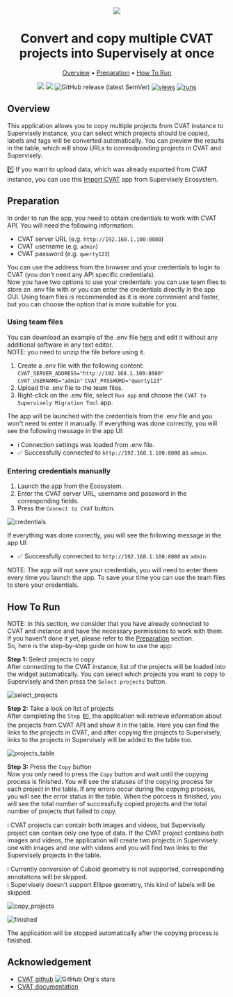 <div align="center" markdown>
<img src="https://github-production-user-asset-6210df.s3.amazonaws.com/118521851/271228440-cde1aca9-b535-42ae-b1db-e277b626d128.png"/>

# Convert and copy multiple CVAT projects into Supervisely at once

<p align="center">
  <a href="#Overview">Overview</a> •
  <a href="#Preparation">Preparation</a> •
  <a href="#How-To-Run">How To Run</a>
</p>

[![](https://img.shields.io/badge/supervisely-ecosystem-brightgreen)](https://ecosystem.supervise.ly/apps/supervisely-ecosystem/cvat-to-sly/migration_tool)
[![](https://img.shields.io/badge/slack-chat-green.svg?logo=slack)](https://supervise.ly/slack)
![GitHub release (latest SemVer)](https://img.shields.io/github/v/release/supervisely-ecosystem/cvat-to-sly/migration_tool)
[![views](https://app.supervise.ly/img/badges/views/supervisely-ecosystem/cvat-to-sly/migration_tool.png)](https://supervise.ly)
[![runs](https://app.supervise.ly/img/badges/runs/supervisely-ecosystem/cvat-to-sly/migration_tool.png)](https://supervise.ly)

</div>

## Overview

This application allows you to copy multiple projects from CVAT instance to Supervisely instance, you can select which projects should be copied, labels and tags will be converted automatically. You can preview the results in the table, which will show URLs to corresdponding projects in CVAT and Supervisely.<br>

\*️⃣ If you want to upload data, which was already exported from CVAT instance, you can use this [Import CVAT](https://ecosystem.supervisely.com/apps/cvat-to-sly/import_cvat) app from Supervisely Ecosystem.<br>

## Preparation

In order to run the app, you need to obtain credentials to work with CVAT API. You will need the following information:

- CVAT server URL (e.g. `http://192.168.1.100:8080`)
- CVAT username (e.g. `admin`)
- CVAT password (e.g. `qwerty123`)

You can use the address from the browser and your credentials to login to CVAT (you don't need any API specific credentials).<br>
Now you have two options to use your credentials: you can use team files to store an .env file with or you can enter the credentials directly in the app GUI. Using team files is recommended as it is more convenient and faster, but you can choose the option that is more suitable for you.

### Using team files

You can download an example of the .env file [here](https://github.com/supervisely-ecosystem/cvat-to-sly/files/12748716/cvat.env.zip) and edit it without any additional software in any text editor.<br>
NOTE: you need to unzip the file before using it.<br>

1. Create a .env file with the following content:
   `CVAT_SERVER_ADDRESS="http://192.168.1.100:8080"`
   `CVAT_USERNAME="admin"`
   `CVAT_PASSWORD="qwerty123"`
2. Upload the .env file to the team files.
3. Right-click on the .env file, select `Run app` and choose the `CVAT to Supervisely Migration Tool` app.

The app will be launched with the credentials from the .env file and you won't need to enter it manually.
If everything was done correctly, you will see the following message in the app UI:

- ℹ️ Connection settings was loaded from .env file.
- ✅ Successfully connected to `http://192.168.1.100:8080` as `admin`.

### Entering credentials manually

1. Launch the app from the Ecosystem.
2. Enter the CVAT server URL, username and password in the corresponding fields.
3. Press the `Connect to CVAT` button.

![credentials](https://github-production-user-asset-6210df.s3.amazonaws.com/118521851/271299369-5c1c3610-bd10-4644-a345-3d0b5557e13a.png)

If everything was done correctly, you will see the following message in the app UI:

- ✅ Successfully connected to `http://192.168.1.100:8080` as `admin`.<br>

NOTE: The app will not save your credentials, you will need to enter them every time you launch the app. To save your time you can use the team files to store your credentials.

## How To Run

NOTE: In this section, we consider that you have already connected to CVAT and instance and have the necessary permissions to work with them. If you haven't done it yet, please refer to the [Preparation](#Preparation) section.<br>
So, here is the step-by-step guide on how to use the app:

**Step 1:** Select projects to copy<br>
After connecting to the CVAT instance, list of the projects will be loaded into the widget automatically. You can select which projects you want to copy to Supervisely and then press the `Select projects` button.<br>

![select_projects](https://github-production-user-asset-6210df.s3.amazonaws.com/118521851/271299390-cfada065-8afd-4a9c-bf4c-4040925cc2b6.png)

**Step 2:** Take a look on list of projects<br>
After completing the `Step 1️⃣`, the application will retrieve information about the projects from CVAT API and show it in the table. Here you can find the links to the projects in CVAT, and after copying the projects to Supervisely, links to the projects in Supervisely will be added to the table too.<br>

![projects_table](https://github-production-user-asset-6210df.s3.amazonaws.com/118521851/271299395-180e1e41-d9f8-46bf-aac5-1caf349b9699.png)<br>

**Step 3:** Press the `Copy` button<br>
Now you only need to press the `Copy` button and wait until the copying process is finished. You will see the statuses of the copying process for each project in the table. If any errors occur during the copying process, you will see the error status in the table. When the porcess is finished, you will see the total number of successfully copied projects and the total number of projects that failed to copy.<br>

ℹ️ CVAT projects can contain both images and videos, but Supervisely project can contain only one type of data. If the CVAT project contains both images and videos, the application will create two projects in Supervisely: one with images and one with videos and you will find two links to the Supervisely projects in the table.<br>

ℹ️ Currently conversion of Cuboid geometry is not supported, corresponding annotations will be skipped.<br>
ℹ️ Supervisely doesn't support Ellipse geometry, this kind of labels will be skipped.<br>

![copy_projects](https://github-production-user-asset-6210df.s3.amazonaws.com/118521851/271299400-bf33a936-49d6-4ee3-bb1c-2ab4955997ac.png)<br>

![finished](https://github-production-user-asset-6210df.s3.amazonaws.com/118521851/271299408-807acfbf-87ed-45cf-8c82-3ab2d4bab09c.png)<br>

The application will be stopped automatically after the copying process is finished.<br>

## Acknowledgement

- [CVAT github](https://github.com/opencv/cvat) ![GitHub Org's stars](https://img.shields.io/github/stars/opencv/cvat?style=social)
- [CVAT documentation](https://opencv.github.io/cvat/docs/)
